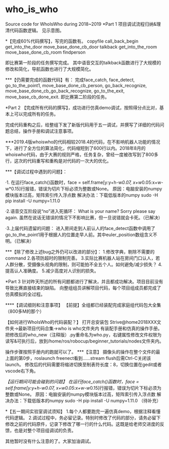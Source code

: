 # who_is_who
Source code for WhoIsWho during 2018~2019
*Part 1
项目调试流程归纳&理清代码函数逻辑。
见示意图。
 

*【完成60%代码撰写】，写完的函数有。
copyfile	call_back_begin	get_into_the_door		move_base_done_cb_door		talkback
get_into_the_room	move_base_done_cb_room		findperson

即比赛第一阶段的任务撰写完成。
其中语音交互的talkback函数进行了大规模的修改和简化，导航函数也进行了大规模简化。

***【仍需要完成的函数代码】有：
完成face_catch, face_detect, go_to_the_point1, move_base_done_cb_person, go_back_recognize, move_base_done_cb_go_back_recognize, go_to_the_exit, move_base_cb_done_exit.
即比赛第二阶段的任务。


*Part 2
【完成所有代码的撰写】，成功进行仿真demo调试，按照得分点比对，基本上可以完成所有的任务。

完成代码重构之后，给整组下发了新版代码用于五一调试，并撰写了详细的代码问题总结，操作手册和调试注意事项。

***2019.4版whoiswho的代码相较2018.4的代码，在不影响机器人功能的情况下，进行了全方位的算法简化，代码缩短到了600行以内。2018年8月的whoiswho代码，由于大赛的规则严格，任务复杂，曾经一度被改写到了800多行，这次的代码重写和重构是对代码的一次大的优化。

***【调试过程中遇到的问题】：

·1. 在运行face_catch()函数时，face = self.frame[y:y+h-w*0.07, x+w*0.05:x+w-w*0.15]行报错，错误为切片下标必须为整数或None。
原因：电脑安装的numpy模块版本过高，矩阵索引传入浮点数
解决办法：下载低版本的numpy
sudo -H pip install -U numpy=1.11.0

·2.语音交互阶段说“no”进入死循环：
What is your name?
Sorry please say again.
虽然在说话无错误的情况下不影响比赛，但一旦说错就会卡死。（已解决）

·3.上届代码遗留的问题：
进入房间走到人前认人的face_detect函数中调用了go_to_the_point1用于根据人的位置走早人前。其中euler_position数组含义不明。（已解决）

***【除了修改上述bug之外仍可以改进的部分】：
1.修改字典，剔除不需要的command
2.各项防超时的限制完善。
3.实际比赛机器人站在房间门口认人，若人群分散，受摄像头视角的限制，则可能拍不全五个人。如何避免/减少损失？
4.提高认人准确度。
5.减少高度对人识别的损失。

*Part 3
针对昨天所述的所有问题都进行了解决，并且都成功解决。项目目前没有导致比赛直接结束的缺陷。
向整组组员讲解项目代码，每个项目组成员都完成了仿真模拟的全过程。


****【调试细则和注意事项】
【前提】全组都已经装配完成家庭组代码包大全集（800多M的那个）

【如何进行WhoIsWho的代码装配？】
打开总安装包 Strive@home2018XXX文件夹->最新项目代码合集->who is who文件夹内
有装配手册和仿真的操作手册。
把修改后的who_new（注释版）.py重命名为who.py，右键属性修改文件权限为读写&可执行后，放到/home/ros/robocup/beginner_tutorials/nodes文件夹内。


操作步骤按照手册内的跑就可以了。
***【注意】
摄像头的操作在整个文件的最上面的第0步，roslaunch freenect看到……stream flush后需Ctrl-C关闭该launch。
修改后的代码需要将缩进切换至制表符长度：8，切换位置在gedit或者vscode右下角。

***【运行期间可能会碰到的问题】
在运行face_catch()函数时，face = self.frame[y:y+h-w*0.07, x+w*0.05:x+w-w*0.15]行报错，错误为切片下标必须为整数或None。
原因：电脑安装的numpy模块版本过高，矩阵索引传入浮点数
解决办法：下载低版本的numpy
sudo -H pip install -U numpy=1.11.0
（待补充）

*【五一期间实验室调试须知】
1.每个人都要跑完一遍仿真demo，根据注释看懂代码逻辑。
2.调试过程中，务必留记录。特别时修改了代码的部分，请务必留下修改之前的代码原件，记录下修改了哪一行的什么代码。这既是给老师交进度的反馈，也是对整个项目组调试的负责。

其他暂时没有什么注意的了。大家加油调试。
